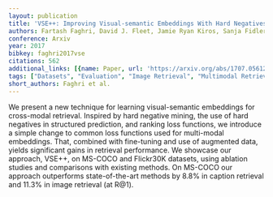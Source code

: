 ```yaml
---
layout: publication
title: 'VSE++: Improving Visual-semantic Embeddings With Hard Negatives'
authors: Fartash Faghri, David J. Fleet, Jamie Ryan Kiros, Sanja Fidler
conference: Arxiv
year: 2017
bibkey: faghri2017vse
citations: 562
additional_links: [{name: Paper, url: 'https://arxiv.org/abs/1707.05612'}]
tags: ["Datasets", "Evaluation", "Image Retrieval", "Multimodal Retrieval"]
short_authors: Faghri et al.
---
```

We present a new technique for learning visual-semantic embeddings for
cross-modal retrieval. Inspired by hard negative mining, the use of hard
negatives in structured prediction, and ranking loss functions, we introduce a
simple change to common loss functions used for multi-modal embeddings. That,
combined with fine-tuning and use of augmented data, yields significant gains
in retrieval performance. We showcase our approach, VSE++, on MS-COCO and
Flickr30K datasets, using ablation studies and comparisons with existing
methods. On MS-COCO our approach outperforms state-of-the-art methods by 8.8%
in caption retrieval and 11.3% in image retrieval (at R@1).
